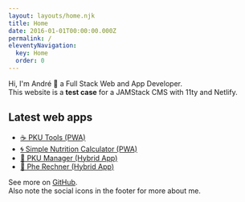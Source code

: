 ```yaml
---
layout: layouts/home.njk
title: Home
date: 2016-01-01T00:00:00.000Z
permalink: /
eleventyNavigation:
  key: Home
  order: 0
---
```

Hi, I'm André 👋 a Full Stack Web and App Developer.\
This website is a **test case** for a JAMStack CMS with 11ty and Netlify.

## Latest web apps

- [☕ PKU Tools (PWA)](https://pkutools.com/)
- [🌀 Simple Nutrition Calculator (PWA)](https://simple-nutrition-calculator.com/)
- [🍴 PKU Manager (Hybrid App)](https://pkumanager.com/)
- [📝 Phe Rechner (Hybrid App)](https://pherechner.de/)

See more on [GitHub](https://github.com/andrereus).\
Also note the social icons in the footer for more about me.